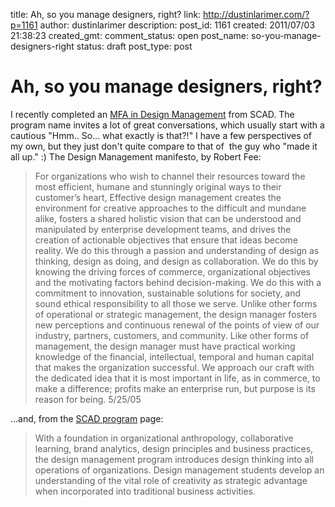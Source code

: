 title: Ah, so you manage designers, right?
link: http://dustinlarimer.com/?p=1161
author: dustinlarimer
description: 
post_id: 1161
created: 2011/07/03 21:38:23
created_gmt: 
comment_status: open
post_name: so-you-manage-designers-right
status: draft
post_type: post

# Ah, so you manage designers, right?

I recently completed an [MFA in Design Management](http://www.scad.edu/design-management/) from SCAD. The program name invites a lot of great conversations, which usually start with a cautious "Hmm.. So... what exactly is that?!" I have a few perspectives of my own, but they just don't quite compare to that of  the guy who "made it all up." :) The Design Management manifesto, by Robert Fee: 

> For organizations who wish to channel their resources toward the most efficient, humane and stunningly original ways to their customer’s heart, Effective design management creates the environment for creative approaches to the difficult and mundane alike, fosters a shared holistic vision that can be understood and manipulated by enterprise development teams, and drives the creation of actionable objectives that ensure that ideas become reality. We do this through a passion and understanding of design as thinking, design as doing, and design as collaboration. We do this by knowing the driving forces of commerce, organizational objectives and the motivating factors behind decision-making. We do this with a commitment to innovation, sustainable solutions for society, and sound ethical responsibility to all those we serve. Unlike other forms of operational or strategic management, the design manager fosters new perceptions and continuous renewal of the points of view of our industry, partners, customers, and community. Like other forms of management, the design manager must have practical working knowledge of the financial, intellectual, temporal and human capital that makes the organization successful. We approach our craft with the dedicated idea that it is most important in life, as in commerce, to make a difference; profits make an enterprise run, but purpose is its reason for being. 5/25/05

...and, from the [SCAD program](http://www.scad.edu/design-management/) page: 

> With a foundation in organizational anthropology, collaborative learning, brand analytics, design principles and business practices, the design management program introduces design thinking into all operations of organizations. Design management students develop an understanding of the vital role of creativity as strategic advantage when incorporated into traditional business activities.